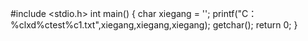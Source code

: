 #include <stdio.h>
int main()
{
	char xiegang = '\';
	printf("C：%clxd%ctest%c1.txt",xiegang,xiegang,xiegang);
	getchar();
	return 0; 
 } 
